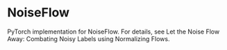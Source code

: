 # NoiseFlow
PyTorch implementation  for NoiseFlow. For details, see Let the Noise Flow Away: Combating Noisy Labels using Normalizing Flows.
